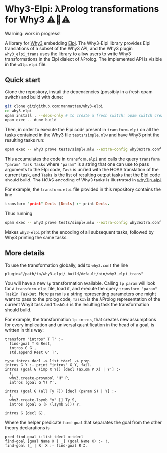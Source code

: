 # Why3-Elpi: λProlog transformations for Why3 ⚠️🚧⚠️

Warning: work in progress!

A library for [Why3](why3.lri.fr) embedding
[Elpi](https://github.com/LPCIC/elpi).  The Why3-Elpi library provides Elpi
translations of a subset of the Why3 API, and the Why3 plugin `why3_elpi_trans`
uses the library to allow users to write Why3 transformations in the Elpi
dialect of λProlog.  The implemented API is visible in the `w3lp.elpi` file.

## Quick start
Clone the repository, install the dependencies (possibly in a fresh opam switch) and build with dune:

```bash
git clone git@github.com:manmatteo/why3-elpi
cd why3-elpi
opam install . --deps-only # to create a fresh switch: opam switch create .
opam exec -- dune build
```

Then, in order to execute the Elpi code present in `transform.elpi` on all the tasks
contained in the Why3 file `tests/simple.mlw` and have Why3 print the resulting tasks run:
```bash
opam exec -- why3 prove tests/simple.mlw --extra-config why3extra.conf -D why3 -a "lp param"
```

This accumulates the code in `transform.elpi` and calls the query `transform "param" Task Tasks`
where `"param"` is a string that one can use to pass arguments to the Elpi code,
`Task` is unified with the HOAS translation of the current task, and `Tasks` is the list of resulting output tasks
that the Elpi code should build. The HOAS encoding of Why3 tasks is illustrated in [why3lp.elpi](why3lp.elpi).

For example, the `transform.elpi` file provided in this repository contains the line
```prolog
transform "print" Decls [Decls] :- print Decls.
```

Thus running

```bash
opam exec -- why3 prove tests/simple.mlw --extra-config why3extra.conf -D why3 -a "lp print"
```

Makes `why3-elpi` print the encoding of all subsequent tasks, followed by Why3 printing the same tasks.

## More details

To use the transformation globally, add to `why3.conf` the line

```
plugin="/path/to/why3-elpi/_build/default/bin/why3_elpi_trans"
```

You will have a new `lp` transformation available. Calling `lp param` will look
for a `transform.elpi` file, load it, and execute the query `transform "param"
TaskIn TaskOut`. Here `param` is a string representing parameters one might
want to pass to the prolog code, `TaskIn` is the λProlog representation of the
current Why3 task and `TaskOut` is the resulting task the transformation should
build.

For example, the transformation `lp intros`, that creates new assumptions for
every implication and universal quantification in the head of a goal, is written
in this way:
```
transform "intros" T T' :-
  find-goal T G Rest,
  intros G G',
  std.append Rest G' T'.

type intros decl -> list tdecl -> prop.
intros G Y :- print "intros" G Y, fail.
intros (goal G (imp X Y)) [decl (axiom P X) | Y'] :-
  !,
  why3.create-prsymbol "H" P,
  intros (goal G Y) Y'.

intros (goal G (all Ty F)) [decl (param S) | Y] :-
  !,
  why3.create-lsymb "x" [] Ty S,
  intros (goal G (F (lsymb S))) Y.

intros G [decl G].
```

Where the helper predicate `find-goal` that separates the goal from the other
theory declarations is

```
pred find-goal i:list tdecl o:tdecl.
find-goal [goal Name X | _] (goal Name X) :- !.
find-goal [_ | R] X :- find-goal R X.
```